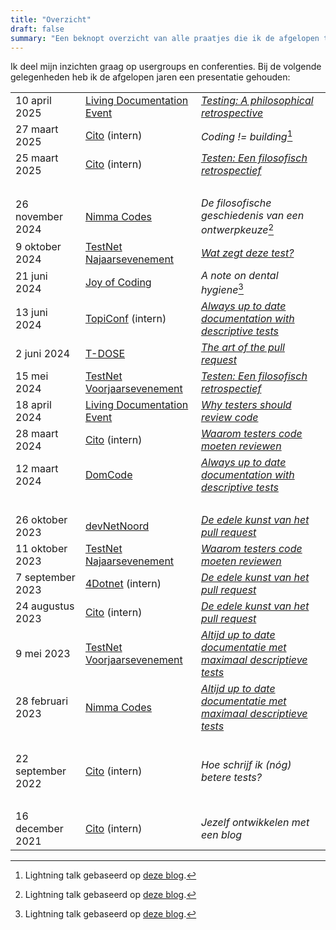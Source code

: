 ```yaml
---
title: "Overzicht"
draft: false
summary: "Een beknopt overzicht van alle praatjes die ik de afgelopen tijd heb gehouden."
---
```


Ik deel mijn inzichten graag op usergroups en conferenties. Bij de volgende gelegenheden heb ik de afgelopen jaren een presentatie gehouden:


|                   |                                                      |                                                                  |
| ----------------- | ---------------------------------------------------- | ---------------------------------------------------------------- |
| 10 april 2025     | [Living Documentation Event](https://www.ict.eu/en/events/living-documentation-event-2025) | [*Testing: A philosophical retrospective*](/talks/testen-een-filosofisch-retrospectief/) |
| 27 maart 2025     | [Cito](https://www.cito.nl/) (intern)                | *Coding != building*[^3]                                         |
| 25 maart 2025     | [Cito](https://www.cito.nl/) (intern)                | [*Testen: Een filosofisch retrospectief*](/talks/testen-een-filosofisch-retrospectief/) |
| <br>              |                                                      |                                                                  |
| 26 november 2024  | [Nimma Codes](https://www.nimma.codes/)              | *De filosofische geschiedenis van een ontwerpkeuze*[^2]          |
| 9 oktober 2024    | [TestNet Najaarsevenement](https://www.testnet.org/) | [*Wat zegt deze test?*](/talks/wat-zegt-deze-test/)              |
| 21 juni 2024      | [Joy of Coding](https://joyofcoding.org/index.html)  | *A note on dental hygiene*[^1]                                   |
| 13 juni 2024      | [TopiConf](https://werkenbijtopicus.nl/evenementen/7149/topiconf-2024) (intern) | [*Always up to date documentation with descriptive tests*](/talks/altijd-up-to-date-documentatie-met-maximaal-descriptieve-tests/) |
| 2 juni 2024       | [T-DOSE](https://t-dose.org/2024/)                   | [*The art of the pull request*](/talks/de-edele-kunst-van-het-pull-request/) |
| 15 mei 2024       | [TestNet Voorjaarsevenement](https://www.testnet.org/) | [*Testen: Een filosofisch retrospectief*](/talks/testen-een-filosofisch-retrospectief/) |
| 18 april 2024     | [Living Documentation Event](https://www.ict.eu/en/events/lde24) | [*Why testers should review code*](/talks/waarom-testers-code-moeten-reviewen/) |
| 28 maart 2024     | [Cito](https://www.cito.nl/) (intern)                | [*Waarom testers code moeten reviewen*](/talks/waarom-testers-code-moeten-reviewen/) |
| 12 maart 2024     | [DomCode](https://www.meetup.com/nl-NL/domcode/)     | [*Always up to date documentation with descriptive tests*](/talks/altijd-up-to-date-documentatie-met-maximaal-descriptieve-tests/) |
| <br/>             |                                                      |                                                                  |
| 26 oktober 2023   | [devNetNoord](https://devnetnoord.nl/)               | [*De edele kunst van het pull request*](/talks/de-edele-kunst-van-het-pull-request/) |
| 11 oktober 2023   | [TestNet Najaarsevenement](https://www.testnet.org/) | [*Waarom testers code moeten reviewen*](/talks/waarom-testers-code-moeten-reviewen/) |
| 7 september 2023  | [4Dotnet](https://www.4dotnet.nl/) (intern)          | [*De edele kunst van het pull request*](/talks/de-edele-kunst-van-het-pull-request/) |
| 24 augustus 2023  | [Cito](https://www.cito.nl/) (intern)                | [*De edele kunst van het pull request*](/talks/de-edele-kunst-van-het-pull-request/) |
| 9 mei 2023        | [TestNet Voorjaarsevenement](https://www.testnet.org/) | [*Altijd up to date documentatie met maximaal descriptieve tests*](/talks/altijd-up-to-date-documentatie-met-maximaal-descriptieve-tests/) |
| 28 februari 2023  | [Nimma Codes](https://www.nimma.codes/)              | [*Altijd up to date documentatie met maximaal descriptieve tests*](/talks/altijd-up-to-date-documentatie-met-maximaal-descriptieve-tests/) |
| <br/>             |                                                      |                                                                  |
| 22 september 2022 | [Cito](https://www.cito.nl/) (intern)                | *Hoe schrijf ik (nóg) betere tests?*                             |
| <br/>             |                                                      |                                                                  |
| 16 december 2021  | [Cito](https://www.cito.nl/) (intern)                | *Jezelf ontwikkelen met een blog*                                |


[^3]: Lightning talk gebaseerd op [deze blog](/blog/25/03/de-bouwmetafoor/ "'De bouwmetafoor'").

[^2]: Lightning talk gebaseerd op [deze blog](/blog/24/12/de-filosofische-geschiedenis-van-een-ontwerpkeuze/ "'De filosofische geschiedenis van een ontwerpkeuze'").

[^1]: Lightning talk gebaseerd op [deze blog](/blog/24/07/testen-is-als-flossen/ "'Testen is als flossen'").